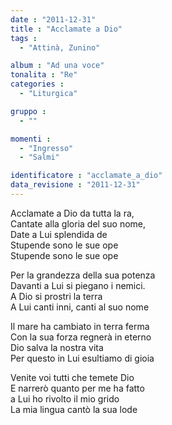 ```yaml
---
date : "2011-12-31"
title : "Acclamate a Dio"
tags : 
  - "Attinà, Zunino"

album : "Ad una voce"
tonalita : "Re"
categories : 
  - "Liturgica"

gruppo : 
  - ""

momenti : 
  - "Ingresso"
  - "Salmi"

identificatore : "acclamate_a_dio"
data_revisione : "2011-12-31"
---
```

  
  
  
  
  
  
  
  
  
Acclamate a Dio da tutta la ra,  
Cantate alla gloria del suo nome,  
Date a Lui splendida de  
Stupende sono le sue ope      
Stupende sono le sue ope       
  
  
  
Per la grandezza della sua potenza  
Davanti a Lui si piegano i nemici.  
A Dio si prostri la terra  
A Lui canti inni, canti al suo nome  
  
  
  
  
Il mare ha cambiato in terra ferma  
Con la sua forza regnerà in eterno  
Dio salva la nostra vita  
Per questo in Lui esultiamo di gioia  
  
  
  
  
Venite voi tutti che temete Dio  
E narrerò quanto per me ha fatto  
a Lui ho rivolto il mio grido  
La mia lingua cantò la sua lode  
  
  
  
